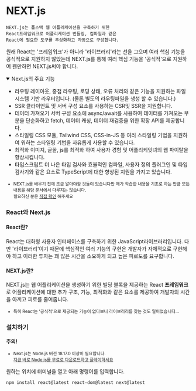# NEXT.js
```
NEXT.js는 풀스택 웹 어플리케이션을 구축하기 위한
React프레임워크로 어플리케이션 번들링, 컴파일과 같은 
React에 필요한 도구를 추상화하고 자동으로 구성합니다.
```
원래 React는 '프레임워크'가 아니라 '라이브러리'라는 선을 그으며 여러 핵심 기능을 공식적으로 지원하지 않았는데 NEXT.js를 통해 여러 핵심 기능을 '공식적'으로 지원하여 웬만하면 NEXT.js써야 합니다.    
<details class="info" open>
<summary>
Next.js의 주요 기능
</summary>

 - 라우팅
	레이아웃, 중첩 라우팅, 로딩 상태, 오류 처리와 같은 기능을 지원하는 파일 시스템 기반 라우터입니다. (물론 별도의 라우팅파일을 생성 할 수 있습니다.)
 - SSR
	클라이언트 및 서버 구성 요소를 사용하는 CSR및 SSR을 지원합니다.
 - 데이터 가져오기
	서버 구성 요소에 async/await를 사용하여 데이터를 가져오는 부분을 단순화하고 fetch, 데이터 캐싱, 데이터 재검증을 위한 확장 API를 제공합니다.
 - 스타일링
	CSS 모듈, Tailwind CSS, CSS-in-JS 등 여러 스타일링 기법을 지원하여 워하는 스타일링 기법을 자유롭게 사용할 수 있습니다.
 - 최적화
	이미지, 글꼴, js를 최적화 하여 사용자 경험 및 어플리케잇녀의 웹 파이탈을 향상시킵니다.
 - 타입스크립트
	더 나은 타입 검사와 효율적인 컴파일, 사용자 정의 플러그인 및 타입 검사기와 같은 요소로 TypeScript에 대한 향상된 지원을 가지고 있습니다.

</details>
<small>

- NEXT.js를 배우기 전에 조금 알아야할 것들이 있습니다만 제가 학습한 내용을 기초로 하는 만큼 모든 내용을 해당 문서에서 다루지는 않습니다.   
필요하신 분은 [직접 확인](https://nextjs.org/learn/react-foundations) 해주세요
</small>

### React와 Next.js
#### React란?
React는 대화형 사용자 인터페이스를 구축하기 위한 JavaScript라이브러리입니다.
다만 '라이브러리'이기 때문에 핵심적인 여러 기능의 구현은 개발자가 자체적으로 구현해야 하고 이러한 투자는 꽤 많은 시간을 소요하게 되고 높은 피로도를 요구합니다.   

#### NEXT.js란?
NEXT.js는 웹 어플리케이션을 생성하기 위한 빌딩 블록을 제공하는 React <b>프레임워크</b>로 어플리케이션에 대한 추가 구조, 기능, 최적화와 같은 요소를 제공하여 개발자의 시간을 아끼고 피로를 줄여줍니다.
<small>

 - 특히 React는 '공식적'으로 제공되는 기능이 없다보니 라이브러리를 찾는 것도 일이었습니다...
</small>

### 설치하기
<b>주의!</b>
<small>

 - Next.js는 Node.js 버전 18.17.0 이상이 필요합니다.   
 [지금 바로 Node.js를 무료로 다운로드하고 플레이하세요](https://nodejs.org/en/download/package-manager)
</small>

원하는 위치에 터미널을 열고 아래 명령어를 입력합니다.
```shell
npm install react@latest react-dom@latest next@latest
```